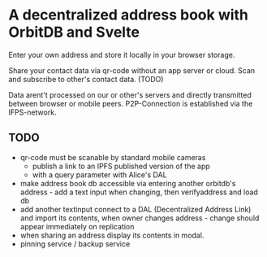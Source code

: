 # A decentralized address book with OrbitDB and Svelte

Enter your own address and store it locally in your browser storage.

Share your contact data via qr-code without an app server or cloud.
Scan and subscribe to other's contact data. (TODO)

Data arent't processed on our or other's servers and directly transmitted between browser or mobile peers.
P2P-Connection is established via the IFPS-network.

## TODO
- qr-code must be scanable by standard mobile cameras 
  - publish a link to an IPFS published version of the app 
  - with a query parameter with Alice's DAL
- make address book db accessible via entering another orbitdb's address - add a text input when changing, then verifyaddress and load db 
- add another textinput connect to a DAL (Decentralized Address Link) and import its contents, when owner changes address - change should appear immediately on replication 
- when sharing an address display its contents in modal.
- pinning service / backup service 